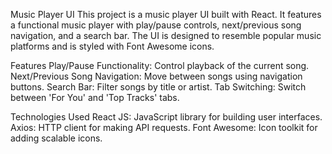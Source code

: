 Music Player UI
This project is a music player UI built with React. It features a functional music player with play/pause controls, next/previous song navigation, and a search bar. The UI is designed to resemble popular music platforms and is styled with Font Awesome icons.

Features
Play/Pause Functionality: Control playback of the current song.
Next/Previous Song Navigation: Move between songs using navigation buttons.
Search Bar: Filter songs by title or artist.
Tab Switching: Switch between 'For You' and 'Top Tracks' tabs.

Technologies Used
React JS: JavaScript library for building user interfaces.
Axios: HTTP client for making API requests.
Font Awesome: Icon toolkit for adding scalable icons.

